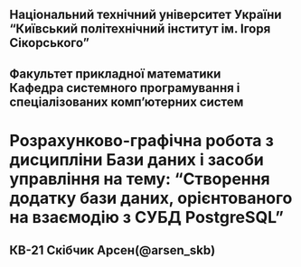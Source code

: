 ## Національний технічний університет України<br>“Київський політехнічний інститут ім. Ігоря Сікорського”
## Факультет прикладної математики<br>Кафедра системного програмування і спеціалізованих комп’ютерних систем

# Розрахунково-графічна робота з дисципліни Бази даних і засоби управління на тему: “Створення додатку бази даних, орієнтованого на взаємодію з СУБД PostgreSQL”

## КВ-21 Скібчик Арсен(@arsen_skb) 


